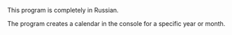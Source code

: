 This program is completely in Russian.

The program creates a calendar in the console for a specific year or month.
